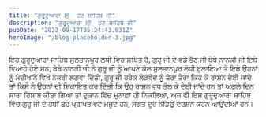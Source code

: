 ```yaml
---
title: "ਗੁਰੂਦੁਆਰਾ ਸੀ੍  ਹਟ ਸਾਹਿਬ ਜੀ"
description: "ਗੁਰੂਦੁਆਰਾ ਸੀ੍  ਹਟ ਸਾਹਿਬ ਜੀ"
pubDate: "2023-09-17T05:24:43.931Z"
heroImage: "/blog-placeholder-3.jpg"
---
```


ਇਹ ਗੁਰੂਦੁਆਰਾ ਸਾਹਿਬ ਸੁਲਤਾਨਪੁਰ ਲੋਧੀ ਵਿਚ ਸਥਿਤ ਹੈ, ਗੁਰੂ ਜੀ ਦੇ ਵਡੇ ਭੈਣ ਜੀ ਬੇਬੇ ਨਾਨਕੀ ਜੀ ਇਥੇ ਵਿਆਹੇ ਹੋਏ ਸਨ, ਬੇਬੇ ਨਾਨਕੀ ਜੀ ਨੇ ਗੁਰੂ ਜੀ ਨੂੰ ਆਪਣੇ ਕੋਲ ਸੁਲਤਾਨਪੁਰ ਲੋਧੀ ਬੁਲਾਇਆ ਤੇ ਇਥੇ  ਉਹਨਾਂ  ਨੂੰ ਮੋਦੀਖਾਨੇ ਵਿਖੇ ਨੋਕਰੀ ਲਗਵਾ ਦਿੱਤੀ, ਗੁਰੂ ਜੀ ਹਰੇਕ ਲੋੜਵੰਦ ਨੂੰ ਤੇਰਾ ਤੇਰਾ ਕਿਹ ਕੇ ਰਾਸ਼ਨ ਦੇਈ ਜਾਂਦੇ ਤਾਂ ਕਿਸੇ ਨੇ ਉਹਨਾਂ ਦੀ ਸ਼ਿਕਾਇਤ ਕਰ ਦਿੱਤੀ ਕਿ ਉਹ ਰਾਸ਼ਨ ਵਧ ਤੋਲ ਕੇ ਦੇਈ ਜਾਂਦੇ ਹਨ ਤਾਂ ਅਗਲੇ ਦਿਨ ਸਾਰਾ ਹਿਸਾਬ ਕੀਤਾ ਗਿਆ ਤਾਂ ਦੁਕਾਨ ਵਿੱਚ ਮੁਨਾਫ਼ਾ ਹੀ ਨਿਕਲਿਆ, ਅਜ ਵੀ ਇਸ ਗੁਰੂਦੁਆਰਾ ਸਾਹਿਬ ਵਿੱਚ ਗੁਰੂ ਜੀ  ਦੇ ਹਥੀਂ ਛੋਹ ਪ੍ਰਾਪਤ ਵਟੇ ਮਜੂਦ  ਹਨ, ਸੰਗਤ ਦੂਰੋ ਨੇੜਿਉਂ ਦਰਸ਼ਨ ਕਰਨ ਆਉਂਦੀਆਂ ਹਨ।

